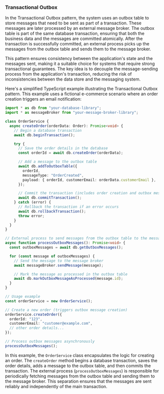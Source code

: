 ### Transactional Outbox

In the Transactional Outbox pattern, the system uses an outbox table to store messages that need to be sent as part of a transaction. These messages are later processed by an external message broker. The outbox table is part of the same database transaction, ensuring that both the business data and the messages are committed atomically. After the transaction is successfully committed, an external process picks up the messages from the outbox table and sends them to the message broker.

This pattern ensures consistency between the application's state and the messages sent, making it a suitable choice for systems that require strong transactional guarantees. The key idea is to decouple the message-sending process from the application's transaction, reducing the risk of inconsistencies between the data store and the messaging system.

Here's a simplified TypeScript example illustrating the Transactional Outbox pattern. This example uses a fictional e-commerce scenario where an order creation triggers an email notification:

```typescript
import * as db from "your-database-library";
import * as messageBroker from "your-message-broker-library";

class OrderService {
  async createOrder(orderData: Order): Promise<void> {
    // Begin a database transaction
    await db.beginTransaction();

    try {
      // Save the order details in the database
      const orderId = await db.createOrder(orderData);

      // Add a message to the outbox table
      await db.addToOutboxTable({
        orderId,
        messageType: "OrderCreated",
        payload: { orderId, customerEmail: orderData.customerEmail },
      });

      // Commit the transaction (includes order creation and outbox message)
      await db.commitTransaction();
    } catch (error) {
      // Rollback the transaction if an error occurs
      await db.rollbackTransaction();
      throw error;
    }
  }
}

// External process to send messages from the outbox table to the message broker
async function processOutboxMessages(): Promise<void> {
  const outboxMessages = await db.getOutboxMessages();

  for (const message of outboxMessages) {
    // Send the message to the message broker
    await messageBroker.sendMessage(message);

    // Mark the message as processed in the outbox table
    await db.markOutboxMessageAsProcessed(message.id);
  }
}

// Usage example
const orderService = new OrderService();

// Create a new order (triggers outbox message creation)
orderService.createOrder({
  orderId: "123",
  customerEmail: "customer@example.com",
  // other order details...
});

// Process outbox messages asynchronously
processOutboxMessages();
```

In this example, the `OrderService` class encapsulates the logic for creating an order. The `createOrder` method begins a database transaction, saves the order details, adds a message to the outbox table, and then commits the transaction. The external process (`processOutboxMessages`) is responsible for periodically fetching messages from the outbox table and sending them to the message broker. This separation ensures that the messages are sent reliably and independently of the main transaction.
